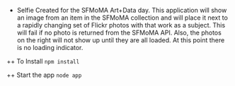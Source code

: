  + Selfie
 Created for the SFMoMA Art+Data day. This application will show an image from an item in the SFMoMA collection and will place it next to a rapidly changing set of Flickr photos with that work as a subject. This will fail if no photo is returned from the SFMoMA API. Also, the photos on the right will not show up until they are all loaded. At this point there is no loading indicator.

 ++ To Install
 `npm install`

 ++ Start the app
 `node app`
